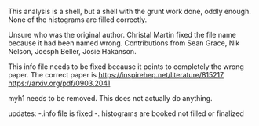 This analysis is a shell, but a shell with the grunt work done, oddly enough.  None of the histograms are filled correctly.

Unsure who was the original author.  Christal Martin fixed the file name because it had been named wrong.  Contributions from Sean Grace, Nik Nelson, Joesph Beller, Josie Hakanson.

This info file needs to be fixed because it 
points to completely the wrong paper.  The correct paper is
https://inspirehep.net/literature/815217
https://arxiv.org/pdf/0903.2041

myh1 needs to be removed.  This does not actually do anything.

updates: 
-.info file is fixed 
-. histograms are booked not filled or finalized


